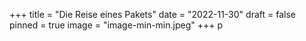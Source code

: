 +++
title = "Die Reise eines Pakets"
date = "2022-11-30"
draft = false
pinned = true
image = "image-min-min.jpeg"
+++
p